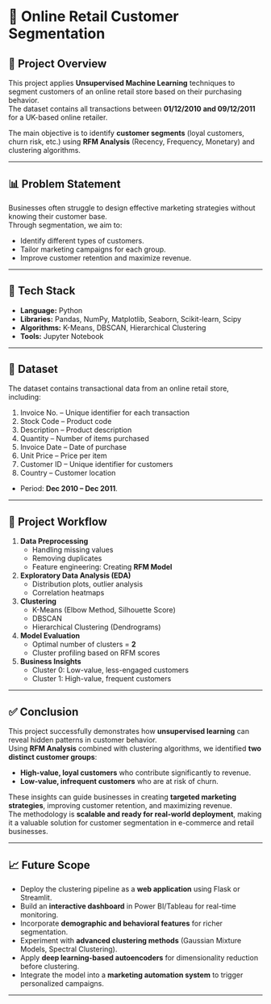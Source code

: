 # 🛒 Online Retail Customer Segmentation

## 📌 Project Overview
This project applies **Unsupervised Machine Learning** techniques to segment customers of an online retail store based on their purchasing behavior.  
The dataset contains all transactions between **01/12/2010 and 09/12/2011** for a UK-based online retailer.

The main objective is to identify **customer segments** (loyal customers, churn risk, etc.) using **RFM Analysis** (Recency, Frequency, Monetary) and clustering algorithms.

---

## 📊 Problem Statement
Businesses often struggle to design effective marketing strategies without knowing their customer base.  
Through segmentation, we aim to:
- Identify different types of customers.
- Tailor marketing campaigns for each group.
- Improve customer retention and maximize revenue.

---

## 🔧 Tech Stack
- **Language:** Python  
- **Libraries:** Pandas, NumPy, Matplotlib, Seaborn, Scikit-learn, Scipy  
- **Algorithms:** K-Means, DBSCAN, Hierarchical Clustering  
- **Tools:** Jupyter Notebook  

---

## 📂 Dataset
The dataset contains transactional data from an online retail store, including:

1. Invoice No. – Unique identifier for each transaction
2. Stock Code – Product code
3. Description – Product description
4. Quantity – Number of items purchased
5. Invoice Date – Date of purchase
6. Unit Price – Price per item
7. Customer ID – Unique identifier for customers
8. Country – Customer location
- Period: **Dec 2010 – Dec 2011**.

---

## 🚀 Project Workflow
1. **Data Preprocessing**
   - Handling missing values
   - Removing duplicates
   - Feature engineering: Creating **RFM Model**
2. **Exploratory Data Analysis (EDA)**
   - Distribution plots, outlier analysis
   - Correlation heatmaps
3. **Clustering**
   - K-Means (Elbow Method, Silhouette Score)
   - DBSCAN
   - Hierarchical Clustering (Dendrograms)
4. **Model Evaluation**
   - Optimal number of clusters = **2**
   - Cluster profiling based on RFM scores
5. **Business Insights**
   - Cluster 0: Low-value, less-engaged customers
   - Cluster 1: High-value, frequent customers

---

## ✅ Conclusion
This project successfully demonstrates how **unsupervised learning** can reveal hidden patterns in customer behavior.  
Using **RFM Analysis** combined with clustering algorithms, we identified **two distinct customer groups**:
- **High-value, loyal customers** who contribute significantly to revenue.
- **Low-value, infrequent customers** who are at risk of churn.  

These insights can guide businesses in creating **targeted marketing strategies**, improving customer retention, and maximizing revenue.  
The methodology is **scalable and ready for real-world deployment**, making it a valuable solution for customer segmentation in e-commerce and retail businesses.

---

## 📈 Future Scope
- Deploy the clustering pipeline as a **web application** using Flask or Streamlit.  
- Build an **interactive dashboard** in Power BI/Tableau for real-time monitoring.  
- Incorporate **demographic and behavioral features** for richer segmentation.  
- Experiment with **advanced clustering methods** (Gaussian Mixture Models, Spectral Clustering).  
- Apply **deep learning-based autoencoders** for dimensionality reduction before clustering.  
- Integrate the model into a **marketing automation system** to trigger personalized campaigns.

---
